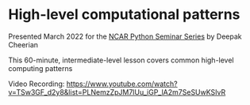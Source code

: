 # High-level computational patterns

Presented March 2022 for the [NCAR Python Seminar Series](https://ncar.github.io/esds/posts/2022/Thinking-with-Xarray/) by Deepak Cheerian

This 60-minute, intermediate-level lesson covers common high-level computing patterns

Video Recording:
https://www.youtube.com/watch?v=TSw3GF_d2y8&list=PLNemzZpJM7lUu_iGP_lA2m7SeSUwKSIvR
